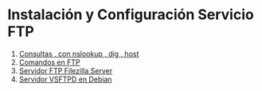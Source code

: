 # Instalación y Configuración Servicio FTP
1. [Consultas , con nslookup , dig , host](./1_consultas_dns.md)
2. [Comandos en FTP](./1_comandos_ftp.md)
3. [Servidor FTP Filezilla Server](./2_filezillaserver_install.md)
4. [Servidor VSFTPD en Debian](./3_servidor_vsftpd.md)


